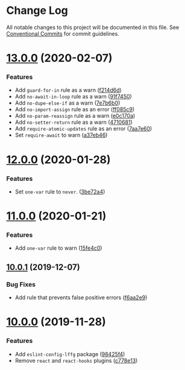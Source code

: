 # Change Log

All notable changes to this project will be documented in this file.
See [Conventional Commits](https://conventionalcommits.org) for commit guidelines.

# [13.0.0](https://github.com/lffg/eslint-config-lffg/compare/eslint-config-lffg@12.0.0...eslint-config-lffg@13.0.0) (2020-02-07)


### Features

* Add `guard-for-in` rule as a warn ([f214d6d](https://github.com/lffg/eslint-config-lffg/commit/f214d6db63b18ac0b0c633a8c817f9a26bc0c7ec))
* Add `no-await-in-loop` rule as a warn ([91f7450](https://github.com/lffg/eslint-config-lffg/commit/91f745095b5063b34ea0fbeab3c1a046b2a07cd6))
* Add `no-dupe-else-if` as a warn ([7e7b6b0](https://github.com/lffg/eslint-config-lffg/commit/7e7b6b0f8c6652e890a47901b73d9a4c9c58876c))
* Add `no-import-assign` rule as an error ([ff085c9](https://github.com/lffg/eslint-config-lffg/commit/ff085c9a4a1ff90c75fea0314391ad2c769f91db))
* Add `no-param-reassign` rule as a warn ([e0c170a](https://github.com/lffg/eslint-config-lffg/commit/e0c170a851bf1f89c15957b0cb7807cc3793f8b8))
* Add `no-setter-return` rule as a warn ([4710681](https://github.com/lffg/eslint-config-lffg/commit/4710681ef6bd1aafb5f96f3f12c4573c327a5522))
* Add `require-atomic-updates` rule as an error ([7aa7e60](https://github.com/lffg/eslint-config-lffg/commit/7aa7e60d895c3b766bbb0e1cef8f623f679c61f8))
* Set `require-await` to warn ([a37eb46](https://github.com/lffg/eslint-config-lffg/commit/a37eb46ac722ac5b5a8eed2416cd1fa92b6e5b39))





# [12.0.0](https://github.com/lffg/eslint-config-lffg/compare/eslint-config-lffg@11.0.0...eslint-config-lffg@12.0.0) (2020-01-28)


### Features

* Set `one-var` rule to `never`. ([3be72a4](https://github.com/lffg/eslint-config-lffg/commit/3be72a4c4cbec74d2f219c059b00818bae5372e0))





# [11.0.0](https://github.com/lffg/eslint-config-lffg/compare/eslint-config-lffg@10.0.1...eslint-config-lffg@11.0.0) (2020-01-21)


### Features

* Add `one-var` rule to warn ([15fe4c0](https://github.com/lffg/eslint-config-lffg/commit/15fe4c070970e81400e875c1c7efa6edcf9271cf))





## [10.0.1](https://github.com/lffg/eslint-config-lffg/compare/eslint-config-lffg@10.0.1...eslint-config-lffg@10.0.1) (2019-12-07)

### Bug Fixes

- Add rule that prevents false positive errors ([f6aa2e9](https://github.com/lffg/eslint-config-lffg/commit/f6aa2e9ef4730664b0aebf09ed8e399a8ea67fc9))

# [10.0.0](https://github.com/lffg/eslint-config-lffg/compare/eslint-config-lffg@10.0.0...eslint-config-lffg@10.0.0) (2019-11-28)

### Features

- Add `eslint-config-lffg` package ([98425f4](https://github.com/lffg/eslint-config-lffg/commit/98425f45be08d7b196a11beefe257a44f0c28a80))
- Remove `react` and `react-hooks` plugins ([c778e13](https://github.com/lffg/eslint-config-lffg/commit/c778e13928fbdcb8388841aa92babece404876a7))
